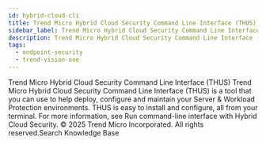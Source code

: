 ```yaml
---
id: hybrid-cloud-cli
title: Trend Micro Hybrid Cloud Security Command Line Interface (THUS)
sidebar_label: Trend Micro Hybrid Cloud Security Command Line Interface (THUS)
description: Trend Micro Hybrid Cloud Security Command Line Interface (THUS)
tags:
  - endpoint-security
  - trend-vision-one
---
```


 Trend Micro Hybrid Cloud Security Command Line Interface (THUS) Trend Micro Hybrid Cloud Security Command Line Interface (THUS) is a tool that you can use to help deploy, configure and maintain your Server & Workload Protection environments. THUS is easy to install and configure, all from your terminal. For more information, see Run command-line interface with Hybrid Cloud Security. © 2025 Trend Micro Incorporated. All rights reserved.Search Knowledge Base